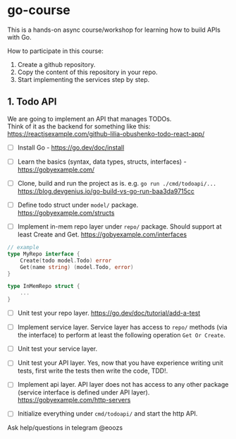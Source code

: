 # go-course

This is a hands-on async course/workshop for learning how to build APIs with Go.

How to participate in this course:
1. Create a github repository.
2. Copy the content of this repository in your repo.
3. Start implementing the services step by step.

## 1. Todo API

We are going to implement an API that manages TODOs.  
Think of it as the backend for something like this: https://reactjsexample.com/github-lilia-obushenko-todo-react-app/

- [ ] Install Go - https://go.dev/doc/install

- [ ] Learn the basics (syntax, data types, structs, interfaces) - https://gobyexample.com/ 

- [ ] Clone, build and run the project as is. e.g. `go run ./cmd/todoapi/...`
  https://blog.devgenius.io/go-build-vs-go-run-baa3da9715cc

- [ ] Define todo struct under `model/` package.
  https://gobyexample.com/structs

- [ ] Implement in-mem repo layer under `repo/` package. Should support at least Create and Get.
https://gobyexample.com/interfaces 
```go
// example
type MyRepo interface {
	Create(todo model.Todo) error
	Get(name string) (model.Todo, error)
}

type InMemRepo struct {
	...
}
```

- [ ] Unit test your repo layer. https://go.dev/doc/tutorial/add-a-test

- [ ] Implement service layer. Service layer has access to `repo/` methods (via the interface) to perform at least the following operation
`Get Or Create`.

- [ ] Unit test your service layer.

- [ ] Unit test your API layer. Yes, now that you have experience writing unit tests, first write the tests then write the code, TDD!.

- [ ] Implement api layer. API layer does not has access to any other package (service interface is defined under API layer).
  https://gobyexample.com/http-servers

- [ ] Initialize everything under `cmd/todoapi/` and start the http API.

Ask help/questions in telegram @eoozs
